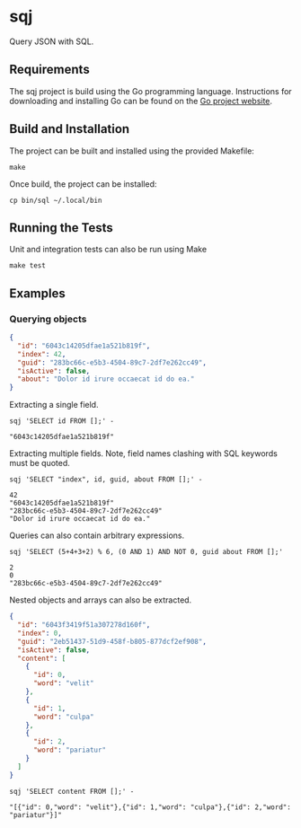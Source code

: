 # sqj

Query JSON with SQL.

## Requirements

The sqj project is build using the Go programming language. Instructions for
downloading and installing Go can be found on the
[Go project website](https://golang.org/dl/).

## Build and Installation

The project can be built and installed using the provided Makefile:

```shell
make
```

Once build, the project can be installed:

```shell
cp bin/sql ~/.local/bin
```

## Running the Tests

Unit and integration tests can also be run using Make

```shell
make test
```

## Examples

### Querying objects

```json
{
  "id": "6043c14205dfae1a521b819f",
  "index": 42,
  "guid": "283bc66c-e5b3-4504-89c7-2df7e262cc49",
  "isActive": false,
  "about": "Dolor id irure occaecat id do ea."
}
```

Extracting a single field.

```shell
sqj 'SELECT id FROM [];' -

"6043c14205dfae1a521b819f"
```

Extracting multiple fields. Note, field names clashing with SQL keywords must be quoted.

```shell
sqj 'SELECT "index", id, guid, about FROM [];' -

42
"6043c14205dfae1a521b819f"
"283bc66c-e5b3-4504-89c7-2df7e262cc49"
"Dolor id irure occaecat id do ea."
```

Queries can also contain arbitrary expressions.

```shell
sqj 'SELECT (5+4+3+2) % 6, (0 AND 1) AND NOT 0, guid about FROM [];'

2
0
"283bc66c-e5b3-4504-89c7-2df7e262cc49"
```

Nested objects and arrays can also be extracted.

```json
{
  "id": "6043f3419f51a307278d160f",
  "index": 0,
  "guid": "2eb51437-51d9-458f-b805-877dcf2ef908",
  "isActive": false,
  "content": [
    {
      "id": 0,
      "word": "velit"
    },
    {
      "id": 1,
      "word": "culpa"
    },
    {
      "id": 2,
      "word": "pariatur"
    }
  ]
}
```

```shell
sqj 'SELECT content FROM [];' -

"[{"id": 0,"word": "velit"},{"id": 1,"word": "culpa"},{"id": 2,"word": "pariatur"}]"
```